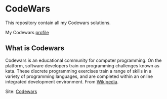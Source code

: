 # CodeWars

This repository contain all my Codewars solutions.

My Codewars [profile](https://www.codewars.com/users/SabiTaH)

## What is Codewars

Codewars is an educational community for computer programming. On the platform, software developers train on programming challenges known as kata. These discrete programming exercises train a range of skills in a variety of programming languages, and are completed within an online integrated development environment. From [Wikipedia](https://en.wikipedia.org/wiki/Codewars).

Site: [Codewars](https://www.bing.com/ck/a?!&&p=e3f83df35b458060JmltdHM9MTcyMjU1NjgwMCZpZ3VpZD0wNGFlMGRmNi1mZDI1LTZhYWUtMThiNy0xOTYyZmM3MzZiOGEmaW5zaWQ9NTIwNQ&ptn=3&ver=2&hsh=3&fclid=04ae0df6-fd25-6aae-18b7-1962fc736b8a&psq=codewars&u=a1aHR0cHM6Ly93d3cuY29kZXdhcnMuY29tLw&ntb=1)
